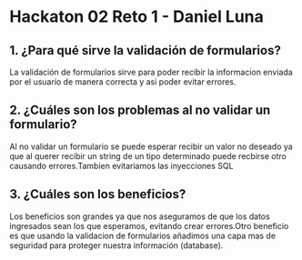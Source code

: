 # Hackaton 02 Reto 1 - Daniel Luna

## 1. ¿Para qué sirve la validación de formularios?

La validación de formularios sirve para poder recibir la informacion enviada por el usuario de manera correcta y asi poder evitar errores.

## 2. ¿Cuáles son los problemas al no validar un formulario?

Al no validar un formulario se puede esperar recibir un valor no deseado ya que al querer recibir un string de un tipo determinado puede recbirse otro causando errores.Tambien evitariamos las inyecciones SQL

## 3. ¿Cuáles son los beneficios?
 Los beneficios son grandes ya que nos aseguramos de que los datos ingresados sean los que esperamos, evitando crear errores.Otro beneficio es que usando la validacion de formularios añadimos una capa mas de seguridad para proteger nuestra información (database).